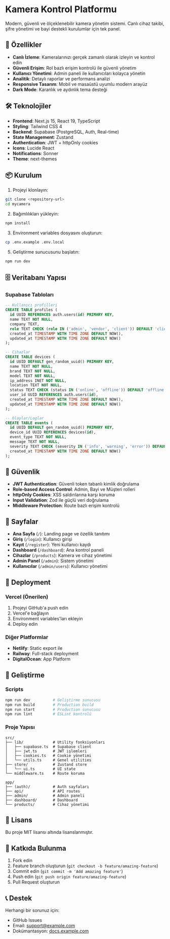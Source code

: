 # Kamera Kontrol Platformu

Modern, güvenli ve ölçeklenebilir kamera yönetim sistemi. Canlı cihaz takibi, şifre yönetimi ve bayi destekli kurulumlar için tek panel.

## 🚀 Özellikler

- **Canlı İzleme**: Kameralarınızı gerçek zamanlı olarak izleyin ve kontrol edin
- **Güvenli Erişim**: Rol bazlı erişim kontrolü ile güvenli yönetim
- **Kullanıcı Yönetimi**: Admin paneli ile kullanıcıları kolayca yönetin
- **Analitik**: Detaylı raporlar ve performans analizi
- **Responsive Tasarım**: Mobil ve masaüstü uyumlu modern arayüz
- **Dark Mode**: Karanlık ve aydınlık tema desteği

## 🛠️ Teknolojiler

- **Frontend**: Next.js 15, React 19, TypeScript
- **Styling**: Tailwind CSS 4
- **Backend**: Supabase (PostgreSQL, Auth, Real-time)
- **State Management**: Zustand
- **Authentication**: JWT + httpOnly cookies
- **Icons**: Lucide React
- **Notifications**: Sonner
- **Theme**: next-themes

## 📦 Kurulum

1. Projeyi klonlayın:
```bash
git clone <repository-url>
cd mycamera
```

2. Bağımlılıkları yükleyin:
```bash
npm install
```

3. Environment variables dosyasını oluşturun:
```bash
cp .env.example .env.local
```

5. Geliştirme sunucusunu başlatın:
```bash
npm run dev
```

## 🗄️ Veritabanı Yapısı

### Supabase Tabloları

```sql
-- Kullanıcı profilleri
CREATE TABLE profiles (
  id UUID REFERENCES auth.users(id) PRIMARY KEY,
  name TEXT NOT NULL,
  company TEXT,
  role TEXT CHECK (role IN ('admin', 'vendor', 'client')) DEFAULT 'client',
  created_at TIMESTAMP WITH TIME ZONE DEFAULT NOW(),
  updated_at TIMESTAMP WITH TIME ZONE DEFAULT NOW()
);

-- Cihazlar
CREATE TABLE devices (
  id UUID DEFAULT gen_random_uuid() PRIMARY KEY,
  name TEXT NOT NULL,
  brand TEXT NOT NULL,
  model TEXT NOT NULL,
  ip_address INET NOT NULL,
  location TEXT NOT NULL,
  status TEXT CHECK (status IN ('online', 'offline')) DEFAULT 'offline',
  user_id UUID REFERENCES auth.users(id),
  created_at TIMESTAMP WITH TIME ZONE DEFAULT NOW(),
  updated_at TIMESTAMP WITH TIME ZONE DEFAULT NOW()
);

-- Olaylar/Loglar
CREATE TABLE events (
  id UUID DEFAULT gen_random_uuid() PRIMARY KEY,
  device_id UUID REFERENCES devices(id),
  event_type TEXT NOT NULL,
  message TEXT NOT NULL,
  severity TEXT CHECK (severity IN ('info', 'warning', 'error')) DEFAULT 'info',
  created_at TIMESTAMP WITH TIME ZONE DEFAULT NOW()
);
```

## 🔐 Güvenlik

- **JWT Authentication**: Güvenli token tabanlı kimlik doğrulama
- **Role-based Access Control**: Admin, Bayi ve Müşteri rolleri
- **httpOnly Cookies**: XSS saldırılarına karşı koruma
- **Input Validation**: Zod ile güçlü veri doğrulama
- **Middleware Protection**: Route bazlı erişim kontrolü

## 📱 Sayfalar

- **Ana Sayfa** (`/`): Landing page ve özellik tanıtımı
- **Giriş** (`/login`): Kullanıcı girişi
- **Kayıt** (`/register`): Yeni kullanıcı kaydı
- **Dashboard** (`/dashboard`): Ana kontrol paneli
- **Cihazlar** (`/products`): Kamera ve cihaz yönetimi
- **Admin Panel** (`/admin`): Sistem yönetimi
- **Kullanıcılar** (`/admin/users`): Kullanıcı yönetimi

## 🚀 Deployment

### Vercel (Önerilen)

1. Projeyi GitHub'a push edin
2. Vercel'e bağlayın
3. Environment variables'ları ekleyin
4. Deploy edin

### Diğer Platformlar

- **Netlify**: Static export ile
- **Railway**: Full-stack deployment
- **DigitalOcean**: App Platform

## 🔧 Geliştirme

### Scripts

```bash
npm run dev          # Geliştirme sunucusu
npm run build        # Production build
npm run start        # Production sunucusu
npm run lint         # ESLint kontrolü
```

### Proje Yapısı

```
src/
├── lib/             # Utility fonksiyonları
│   ├── supabase.ts  # Supabase client
│   ├── jwt.ts       # JWT işlemleri
│   ├── cookies.ts   # Cookie yönetimi
│   └── utils.ts     # Genel utilities
├── store/           # Zustand store
│   └── ui.ts        # UI state
└── middleware.ts    # Route koruma

app/
├── (auth)/          # Auth sayfaları
├── api/             # API routes
├── admin/           # Admin paneli
├── dashboard/       # Dashboard
└── products/        # Cihaz yönetimi
```

## 📄 Lisans

Bu proje MIT lisansı altında lisanslanmıştır.

## 🤝 Katkıda Bulunma

1. Fork edin
2. Feature branch oluşturun (`git checkout -b feature/amazing-feature`)
3. Commit edin (`git commit -m 'Add amazing feature'`)
4. Push edin (`git push origin feature/amazing-feature`)
5. Pull Request oluşturun

## 📞 Destek

Herhangi bir sorunuz için:
- GitHub Issues
- Email: support@example.com
- Dokümantasyon: [docs.example.com](https://docs.example.com)